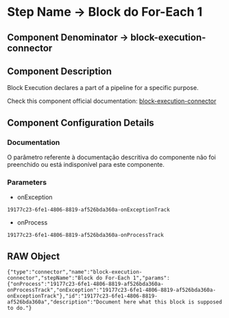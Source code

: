 # Step Name -> Block do For-Each 1
## Component Denominator -> block-execution-connector

## Component Description

Block Execution declares a part of a pipeline for a specific purpose.

Check this component official documentation: [block-execution-connector](https://docs.digibee.com/documentation/components/logic/block-execution "Digibee block-execution-connector documentation")

## Component Configuration Details
### Documentation

O parâmetro referente à documentação descritiva do componente não foi preenchido ou está indisponível para este componente.

### Parameters

* onException
```
19177c23-6fe1-4806-8819-af526bda360a-onExceptionTrack
```

* onProcess
```
19177c23-6fe1-4806-8819-af526bda360a-onProcessTrack
```


## RAW Object

```
{"type":"connector","name":"block-execution-connector","stepName":"Block do For-Each 1","params":{"onProcess":"19177c23-6fe1-4806-8819-af526bda360a-onProcessTrack","onException":"19177c23-6fe1-4806-8819-af526bda360a-onExceptionTrack"},"id":"19177c23-6fe1-4806-8819-af526bda360a","description":"Document here what this block is supposed to do."}
```